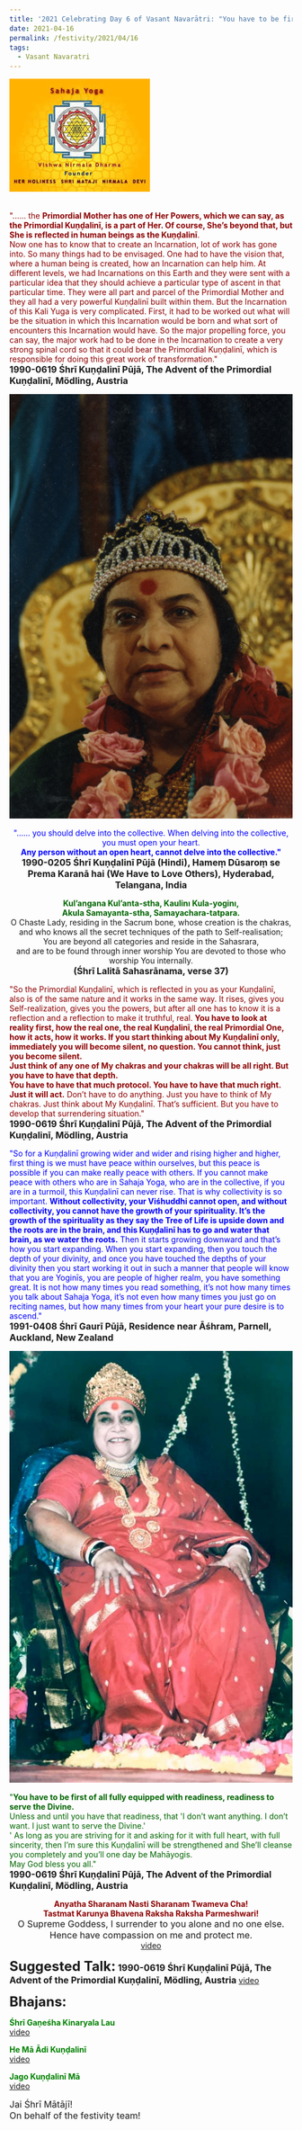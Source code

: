 ```yaml
---
title: '2021 Celebrating Day 6 of Vasant Navarātri: "You have to be first of all fully equipped with readiness, readiness to serve the Divine." '
date: 2021-04-16
permalink: /festivity/2021/04/16
tags:
  - Vasant Navaratri
---
```


<div style="text-align: left"><img src="/images/image1.png" width="250" /></div><br>

<p>
<font color="DarkRed">"...... the <b>Primordial Mother has one of Her Powers, which we can say, as the Primordial Kuṇḍalinī, is a part of Her. Of course, She’s beyond that, but She is reflected in human beings as the Kuṇḍalinī</b>.<br>
Now one has to know that to create an Incarnation, lot of work has gone into. So many things had to be envisaged. One had to have the vision that, where a human being is created, how an Incarnation can help him. At different levels, we had Incarnations on this Earth and they were sent with a particular idea that they should achieve a particular type of ascent in that particular time. They were all part and parcel of the Primordial Mother and they all had a very powerful Kuṇḍalinī built within them. But the Incarnation of this Kali Yuga is very complicated. First, it had to be worked out what will be the situation in which this Incarnation would be born and what sort of encounters this Incarnation would have.
So the major propelling force, you can say, the major work had to be done in the Incarnation to create a very strong spinal cord so that it could bear the Primordial Kuṇḍalinī, which is responsible for doing this great work of transformation."</font><br>
<font size="+0"><b>1990-0619 Śhrī Kuṇḍalinī Pūjā, The Advent of the Primordial Kuṇḍalinī, Mödling, Austria</b></font>
</p>

<div style="text-align: center"><img src="/images/image673.png" /></div>

<p style="text-align:center;">
<font color="blue">"...... you should delve into the collective. When delving into the collective, you must open your heart.<br>
<b>Any person without an open heart, cannot delve into the collective."</b></font><br>
<font size="+0"><b>1990-0205 Śhrī Kuṇḍalinī Pūjā (Hindi), Hameṃ Dūsaroṃ se Prema Karanā hai (We Have to Love Others), Hyderabad, Telangana, India</b></font>
</p>

<p style="text-align:center;">
<font color="DarkGreen"><b>Kul’angana Kul’anta-stha, Kaulinı Kula-yoginı,<br>
Akula Samayanta-stha, Samayachara-tatpara. </b></font><br>
O Chaste Lady, residing in the Sacrum bone, whose creation is the chakras,<br> 
and who knows all the secret techniques of the path to Self-realisation;<br>
You are beyond all categories and reside in the Sahasrara,<br>
and are to be found through inner worship You are devoted to those who worship You internally.<br>
<font size="+0"><b>(Śhrī Lalitā Sahasrānama, verse 37)</b></font>
</p>

<p>
<font color="DarkRed">"So the Primordial Kuṇḍalinī, which is reflected in you as your Kuṇḍalinī, also is of the same nature and it works in the same way. It rises, gives you Self-realization, gives you the powers, but after all one has to know it is a reflection and a reflection to make it truthful, real. <b>You have to look at reality first, how the real one, the real Kuṇḍalinī, the real Primordial One, how it acts, how it works. If you start thinking about My Kuṇḍalinī only, immediately you will become silent, no question. You cannot think, just you become silent.</b><br>
<b>Just think of any one of My chakras and your chakras will be all right. But you have to have that depth.</b><br>
<b>You have to have that much protocol. You have to have that much right. Just it will act.</b> Don’t have to do anything. Just you have to think of My chakras. Just think about My Kuṇḍalinī. That’s sufficient. But you have to develop that surrendering situation."</font><br>
<font size="+0"><b>1990-0619 Śhrī Kuṇḍalinī Pūjā, The Advent of the Primordial Kuṇḍalinī, Mödling, Austria</b></font>
</p>

<p>
<font color="blue">"So for a Kuṇḍalinī growing wider and wider and rising higher and higher, first thing is we must have peace within ourselves, but this peace is possible if you can make really peace with others. If you cannot make peace with others who are in Sahaja Yoga, who are in the collective, if you are in a turmoil, this Kuṇḍalinī can never rise. That is why collectivity is so important. <b>Without collectivity, your Viśhuddhi cannot open, and without collectivity, you cannot have the growth of your spirituality. It’s the growth of the spirituality as they say the Tree of Life is upside down and the roots are in the brain, and this Kuṇḍalinī has to go and water that brain, as we water the roots.</b> Then it starts growing downward and that’s how you start expanding. When you start expanding, then you touch the depth of your divinity, and once you have touched the depths of your divinity then you start working it out in such a manner that people will know that you are Yoginīs, you are people of higher realm, you have something great. It is not how many times you read something, it’s not how many times you talk about Sahaja Yoga, it’s not even how many times you just go on reciting names, but how many times from your heart your pure desire is to ascend."</font><br>
<font size="+0"><b>1991-0408 Śhrī Gaurī Pūjā, Residence near Āśhram, Parnell, Auckland, New Zealand</b></font>
</p>

<div style="text-align: center"><img src="/images/image674.png" /></div>

<p>
<font color="DarkGreen">"<b>You have to be first of all fully equipped with readiness, readiness to serve the Divine.</b><br>
Unless and until you have that readiness, that 'I don’t want anything. I don’t want. I just want to serve the Divine.'<br>'
As long as you are striving for it and asking for it with full heart, with full sincerity, then I’m sure this Kuṇḍalinī will be strengthened and 
She’ll cleanse you completely and you’ll one day be Mahāyogis.<br>
May God bless you all."</font><br>
<font size="+0"><b>1990-0619 Śhrī Kuṇḍalinī Pūjā, The Advent of the Primordial Kuṇḍalinī, Mödling, Austria</b></font>
</p>

<p style="text-align:center;">
<font color="DarkRed"><b>Anyatha Sharanam Nasti Sharanam Twameva Cha!<br>
Tastmat Karunya Bhavena Raksha Raksha Parmeshwari!</b></font><br>
<font size="+0">O Supreme Goddess, I surrender to you alone and no one else. Hence have compassion on me and protect me.</font><br>
<a href="https://www.youtube.com/watch?v=L1wSDCxZKS0&index=15&list=PLC8554007A2C98EA0">video</a>
</p>

<font size="+2"><b>Suggested Talk:</b></font> 
<font size="+0"><b>1990-0619 Śhrī Kuṇḍalinī Pūjā, The Advent of the Primordial Kuṇḍalinī, Mödling, Austria</b></font>
<a href="https://www.youtube.com/watch?v=H0YfL6v42CY&t=0s&ab_channel=TeachingsofH.H.ShriMatajiNirmalaDevi"> video</a><br>

<font size="+2"><b>Bhajans:</b></font>

<p>
<font color="green"><b>Śhrī Gaṇeśha Kinaryala Lau</b></font><br>
<a href="https://www.youtube.com/watch?v=1ZZ57Fxd79Q&ab_channel=SahajaYoga">video</a>
</p>

<p>
<font color="green"><b>He Mā Ādi Kuṇḍalinī</b></font><br>
<a href="https://www.youtube.com/watch?v=VePPPLa06_A&ab_channel=SahajaYoga">video</a>
</p>
 
<p>
<font color="green"><b>Jago Kuṇḍalinī Mā</b></font><br>
<a href="https://www.youtube.com/watch?v=QIWysa18CGY&list=RDv7T1xpKkYFU&ab_channel=deeptikatya">video</a> 
</p>

<p>
<font size="+0">Jai Śhrī Mātājī!<br>
On behalf of the festivity team!</font>
</p>
